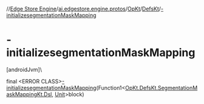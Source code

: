 //[Edge Store Engine](../../../../index.md)/[ai.edgestore.engine.protos](../../index.md)/[OpKt](../index.md)/[DefsKt](index.md)/[-initializesegmentationMaskMapping](-initializesegmentation-mask-mapping.md)

# -initializesegmentationMaskMapping

[androidJvm]\

final &lt;ERROR CLASS&gt;[-initializesegmentationMaskMapping](-initializesegmentation-mask-mapping.md)(Function1&lt;[OpKt.DefsKt.SegmentationMaskMappingKt.Dsl](-segmentation-mask-mapping-kt/-dsl/index.md), [Unit](https://kotlinlang.org/api/latest/jvm/stdlib/kotlin/-unit/index.html)&gt;block)
